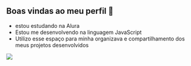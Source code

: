 ## Boas vindas ao meu perfil 🤘

- estou estudando na Alura
- Estou me desenvolvendo na linguagem JavaScript
- Utilizo esse espaço para minha organizava e compartilhamento dos meus projetos desenvolvidos


![](https://tenor.com/pt-BR/view/joey-jordison-slipknoyt-slipknot-joey-slipknot-gif-26937226)


